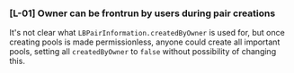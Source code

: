### [L-01] Owner can be frontrun by users during pair creations

It's not clear what `LBPairInformation.createdByOwner` is used for, but once creating pools is made permissionless, anyone could create all important pools, setting all `createdByOwner` to `false` without possibility of changing this.